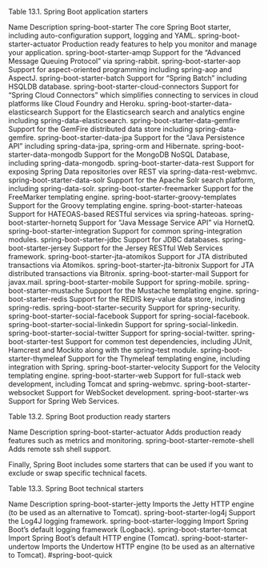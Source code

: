 Table 13.1. Spring Boot application starters

Name    Description
spring-boot-starter
The core Spring Boot starter, including auto-configuration support, logging and YAML.
spring-boot-starter-actuator
Production ready features to help you monitor and manage your application.
spring-boot-starter-amqp
Support for the “Advanced Message Queuing Protocol” via spring-rabbit.
spring-boot-starter-aop
Support for aspect-oriented programming including spring-aop and AspectJ.
spring-boot-starter-batch
Support for “Spring Batch” including HSQLDB database.
spring-boot-starter-cloud-connectors
Support for “Spring Cloud Connectors” which simplifies connecting to services in cloud platforms like Cloud Foundry and Heroku.
spring-boot-starter-data-elasticsearch
Support for the Elasticsearch search and analytics engine including spring-data-elasticsearch.
spring-boot-starter-data-gemfire
Support for the GemFire distributed data store including spring-data-gemfire.
spring-boot-starter-data-jpa
Support for the “Java Persistence API” including spring-data-jpa, spring-orm and Hibernate.
spring-boot-starter-data-mongodb
Support for the MongoDB NoSQL Database, including spring-data-mongodb.
spring-boot-starter-data-rest
Support for exposing Spring Data repositories over REST via spring-data-rest-webmvc.
spring-boot-starter-data-solr
Support for the Apache Solr search platform, including spring-data-solr.
spring-boot-starter-freemarker
Support for the FreeMarker templating engine.
spring-boot-starter-groovy-templates
Support for the Groovy templating engine.
spring-boot-starter-hateoas
Support for HATEOAS-based RESTful services via spring-hateoas.
spring-boot-starter-hornetq
Support for “Java Message Service API” via HornetQ.
spring-boot-starter-integration
Support for common spring-integration modules.
spring-boot-starter-jdbc
Support for JDBC databases.
spring-boot-starter-jersey
Support for the Jersey RESTful Web Services framework.
spring-boot-starter-jta-atomikos
Support for JTA distributed transactions via Atomikos.
spring-boot-starter-jta-bitronix
Support for JTA distributed transactions via Bitronix.
spring-boot-starter-mail
Support for javax.mail.
spring-boot-starter-mobile
Support for spring-mobile.
spring-boot-starter-mustache
Support for the Mustache templating engine.
spring-boot-starter-redis
Support for the REDIS key-value data store, including spring-redis.
spring-boot-starter-security
Support for spring-security.
spring-boot-starter-social-facebook
Support for spring-social-facebook.
spring-boot-starter-social-linkedin
Support for spring-social-linkedin.
spring-boot-starter-social-twitter
Support for spring-social-twitter.
spring-boot-starter-test
Support for common test dependencies, including JUnit, Hamcrest and Mockito along with the spring-test module.
spring-boot-starter-thymeleaf
Support for the Thymeleaf templating engine, including integration with Spring.
spring-boot-starter-velocity
Support for the Velocity templating engine.
spring-boot-starter-web
Support for full-stack web development, including Tomcat and spring-webmvc.
spring-boot-starter-websocket
Support for WebSocket development.
spring-boot-starter-ws
Support for Spring Web Services.


Table 13.2. Spring Boot production ready starters

Name    Description
spring-boot-starter-actuator
Adds production ready features such as metrics and monitoring.
spring-boot-starter-remote-shell
Adds remote ssh shell support.

Finally, Spring Boot includes some starters that can be used if you want to exclude or swap specific technical facets.

Table 13.3. Spring Boot technical starters

Name    Description
spring-boot-starter-jetty
Imports the Jetty HTTP engine (to be used as an alternative to Tomcat).
spring-boot-starter-log4j
Support the Log4J logging framework.
spring-boot-starter-logging
Import Spring Boot’s default logging framework (Logback).
spring-boot-starter-tomcat
Import Spring Boot’s default HTTP engine (Tomcat).
spring-boot-starter-undertow
Imports the Undertow HTTP engine (to be used as an alternative to Tomcat).
#spring-boot-quick
